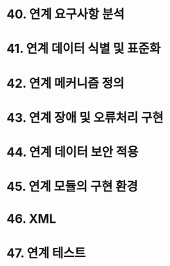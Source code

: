 # 40. 연계 요구사항 분석

# 41. 연계 데이터 식별 및 표준화

# 42. 연계 메커니즘 정의

# 43. 연계 장애 및 오류처리 구현

# 44. 연계 데이터 보안 적용

# 45. 연계 모듈의 구현 환경

# 46. XML

# 47. 연계 테스트